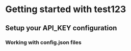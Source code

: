 # Getting started with test123

## Setup your API_KEY configuration

### Working with config.json files
